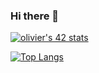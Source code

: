 ### Hi there 👋

[![olivier's 42 stats](https://badge42.herokuapp.com/api/stats/ochichep?privacyEmail=true)](https://github.com/JaeSeoKim/badge42)

[![Top Langs](https://github-readme-stats.vercel.app/api/top-langs/?username=oli42&langs_count=8)](https://github.com/oli42/github-readme-stats)


